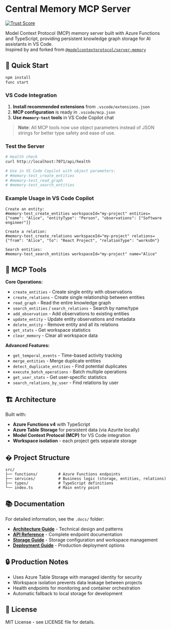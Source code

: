# Central Memory MCP Server
[![Trust Score](https://archestra.ai/mcp-catalog/api/badge/quality/MWGMorningwood/Central-Memory-MCP)](https://archestra.ai/mcp-catalog/mwgmorningwood__central-memory-mcp)

Model Context Protocol (MCP) memory server built with Azure Functions and TypeScript, providing persistent knowledge graph storage for AI assistants in VS Code.  
Inspired by and forked from [`@modelcontextprotocol/server-memory`](https://github.com/modelcontextprotocol/servers/tree/main/src/memory)

## 🚀 Quick Start

```bash
npm install
func start
```

### VS Code Integration

1. **Install recommended extensions** from `.vscode/extensions.json`
2. **MCP configuration** is ready in `.vscode/mcp.json`
3. **Use `#memory-test` tools** in VS Code Copilot chat

> **Note**: All MCP tools now use object parameters instead of JSON strings for better type safety and ease of use.

### Test the Server

```bash
# Health check
curl http://localhost:7071/api/health

# Use in VS Code Copilot with object parameters:
# #memory-test_create_entities
# #memory-test_read_graph
# #memory-test_search_entities
```

### Example Usage in VS Code Copilot

```text
Create an entity:
#memory-test_create_entities workspaceId="my-project" entities={"name": "Alice", "entityType": "Person", "observations": ["Software engineer"]}

Create a relation:
#memory-test_create_relations workspaceId="my-project" relations={"from": "Alice", "to": "React Project", "relationType": "worksOn"}

Search entities:
#memory-test_search_entities workspaceId="my-project" name="Alice"
```

## 🔧 MCP Tools

**Core Operations:**

- `create_entities` - Create single entity with observations
- `create_relations` - Create single relationship between entities
- `read_graph` - Read the entire knowledge graph
- `search_entities` / `search_relations` - Search by name/type
- `add_observation` - Add observations to existing entities
- `update_entity` - Update entity observations and metadata
- `delete_entity` - Remove entity and all its relations
- `get_stats` - Get workspace statistics
- `clear_memory` - Clear all workspace data

**Advanced Features:**

- `get_temporal_events` - Time-based activity tracking
- `merge_entities` - Merge duplicate entities
- `detect_duplicate_entities` - Find potential duplicates
- `execute_batch_operations` - Batch multiple operations
- `get_user_stats` - Get user-specific statistics
- `search_relations_by_user` - Find relations by user

## 🏗️ Architecture

Built with:

- **Azure Functions v4** with TypeScript
- **Azure Table Storage** for persistent data (via Azurite locally)
- **Model Context Protocol (MCP)** for VS Code integration
- **Workspace isolation** - each project gets separate storage

## � Project Structure

```text
src/
├── functions/         # Azure Functions endpoints
├── services/          # Business logic (storage, entities, relations)
├── types/             # TypeScript definitions
└── index.ts           # Main entry point
```

## 📚 Documentation

For detailed information, see the `.docs/` folder:

- **[Architecture Guide](.docs/ARCHITECTURE.md)** - Technical design and patterns
- **[API Reference](.docs/API.md)** - Complete endpoint documentation
- **[Storage Guide](.docs/STORAGE.md)** - Storage configuration and workspace management
- **[Deployment Guide](.docs/DEPLOYMENT.md)** - Production deployment options

## 🔒 Production Notes

- Uses Azure Table Storage with managed identity for security
- Workspace isolation prevents data leakage between projects
- Health endpoints for monitoring and container orchestration
- Automatic fallback to local storage for development

## 📝 License

MIT License - see LICENSE file for details.
